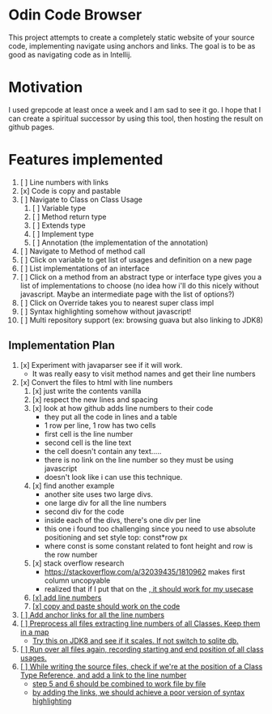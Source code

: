 # Odin Code Browser

This project attempts to create a completely static website of your source code,
implementing navigate using anchors and links. The goal is to be as good as
navigating code as in Intellij.

# Motivation
I used grepcode at least once a week and I am sad to see it go.
I hope that I can create a spiritual successor by using this tool, then hosting
the result on github pages.

# Features implemented
1. [ ] Line numbers with links
2. [x] Code is copy and pastable
3. [ ] Navigate to Class on Class Usage
    1. [ ] Variable type
    2. [ ] Method return type
    3. [ ] Extends type
    4. [ ] Implement type
    4. [ ] Annotation (the implementation of the annotation)
4. [ ] Navigate to Method of method call
5. [ ] Click on variable to get list of usages and definition on a new page
6. [ ] List implementations of an interface
7. [ ] Click on a method from an abstract type or interface type gives you a
   list of implementations to choose (no idea how i'll do this nicely without
javascript. Maybe an intermediate page with the list of options?)
8. [ ] Click on Override takes you to nearest super class impl
9. [ ] Syntax highlighting somehow without javascript!
10. [ ] Multi repository support (ex: browsing guava but also linking to JDK8)



## Implementation Plan

1. [x] Experiment with javaparser see if it will work.
    - It was really easy to visit method names and get their line numbers
2. [x] Convert the files to html with line numbers
    1. [x] just write the contents vanilla
    2. [x] respect the new lines and spacing
    3. [x] look at how github adds line numbers to their code
        - they put all the code in lines and a table
        - 1 row per line, 1 row has two cells
        - first cell is the line number
        - second cell is the line text
        - the cell doesn't contain any text.....
        - there is no link on the line number so they must be using javascript
        - doesn't look like i can use this technique.
    4. [x] find another example
        - another site uses two large divs.
        - one large div for all the line numbers
        - second div for the code
        - inside each of the divs, there's one div per line
        - this one i found too challenging since you need to use absolute
          positioning and set style top: const*row px
        - where const is some constant related to font height and row is the row
          number
    5. [x] stack overflow research
        - https://stackoverflow.com/a/32039435/1810962 makes first column
          uncopyable
        - realized that if I put that on the <a href>, it should work for my
          usecase
    4. [x] add line numbers
    5. [x] copy and paste should work on the code
3. [ ] Add anchor links for all the line numbers
4. [ ] Preprocess all files extracting line numbers of all Classes. Keep them in
   a map
    - Try this on JDK8 and see if it scales. If not switch to sqlite db.
5. [ ] Run over all files again, recording starting and end position of all
   class usages.
6. [ ] While writing the source files, check if we're at the position of a Class
   Type Reference, and add a link to the line number
    - step 5 and 6 should be combined to work file by file
    - by adding the links, we should achieve a poor version of syntax
      highlighting

